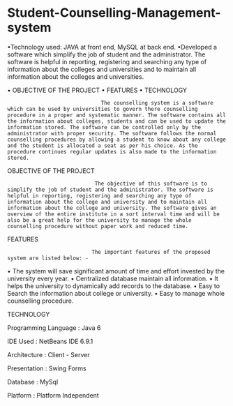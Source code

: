 # Student-Counselling-Management-system
•Technology used:  JAVA at front end, MySQL at back end.         •Developed a software which simplify the job of student and the administrator. The software is helpful in reporting, registering and searching any type of information about the colleges and universities and to maintain all information about the colleges and universities.

•	OBJECTIVE OF THE PROJECT
•	FEATURES
•	TECHNOLOGY

                              
                                  The counselling system is a software which can be used by universities to govern there counselling procedure in a proper and systematic manner. The software contains all the information about colleges, students and can be used to update the information stored. The software can be controlled only by the administrator with proper security. The software follows the normal counselling procedures by allowing a student to know about any college and the student is allocated a seat as per his choice. As the procedure continues regular updates is also made to the information stored.


OBJECTIVE OF THE PROJECT
 
                                The objective of this software is to simplify the job of student and the administrator. The software is helpful in reporting, registering and searching any type of information about the college and university and to maintain all information about the college and university. The software gives an overview of the entire institute in a sort interval time and will be also be a great help for the university to manage the whole counselling procedure without paper work and reduced time.



FEATURES

                               The important features of the proposed system are listed below: -

• The system will save significant amount of time and effort invested by the university every     year.
• Centralized database maintain all information.
• It helps the university to dynamically add records to the database.
• Easy to Search the information about college or university.
• Easy to manage whole counselling procedure.


TECHNOLOGY

Programming 
Language                : Java 6

IDE Used 		: NetBeans IDE 6.9.1

Architecture 	: Client - Server

Presentation	          : Swing Forms

Database		: MySql 

Platform 		: Platform Independent 
